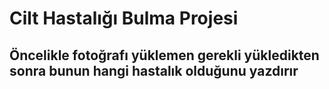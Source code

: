 # Cilt Hastalığı Bulma Projesi 
## Öncelikle fotoğrafı yüklemen gerekli yükledikten sonra bunun hangi hastalık olduğunu yazdırır
